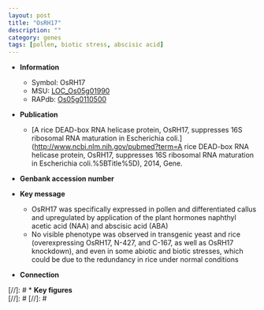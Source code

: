 ```yaml
---
layout: post
title: "OsRH17"
description: ""
category: genes
tags: [pollen, biotic stress, abscisic acid]
---
```


* **Information**  
    + Symbol: OsRH17  
    + MSU: [LOC_Os05g01990](http://rice.plantbiology.msu.edu/cgi-bin/ORF_infopage.cgi?orf=LOC_Os05g01990)  
    + RAPdb: [Os05g0110500](http://rapdb.dna.affrc.go.jp/viewer/gbrowse_details/irgsp1?name=Os05g0110500)  

* **Publication**  
    + [A rice DEAD-box RNA helicase protein, OsRH17, suppresses 16S ribosomal RNA maturation in Escherichia coli.](http://www.ncbi.nlm.nih.gov/pubmed?term=A rice DEAD-box RNA helicase protein, OsRH17, suppresses 16S ribosomal RNA maturation in Escherichia coli.%5BTitle%5D), 2014, Gene.

* **Genbank accession number**  

* **Key message**  
    + OsRH17 was specifically expressed in pollen and differentiated callus and upregulated by application of the plant hormones naphthyl acetic acid (NAA) and abscisic acid (ABA)
    + No visible phenotype was observed in transgenic yeast and rice (overexpressing OsRH17, N-427, and C-167, as well as OsRH17 knockdown), and even in some abiotic and biotic stresses, which could be due to the redundancy in rice under normal conditions

* **Connection**  

[//]: # * **Key figures**  
[//]: # 
[//]: # 
